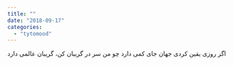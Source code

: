 ```yaml
---
title: ""
date: "2018-09-17"
categories: 
  - "tytomood"
---
```


اگر روزی یقین کردی جهان جای کمی دارد چو من سر در گریبان کن، گریبان عالمی دارد
